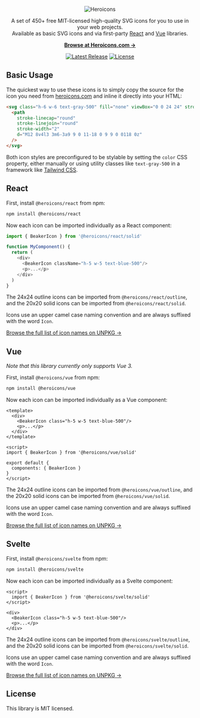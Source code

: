 <p align="center">
  <img src="https://raw.githubusercontent.com/tailwindlabs/heroicons/master/.github/logo.svg" alt="Heroicons">
</p>

<p align="center">
  A set of 450+ free MIT-licensed high-quality SVG icons for you to use in your web projects. <br>Available as basic SVG icons and via first-party <a href="#">React</a> and <a href="#">Vue</a> libraries.
<p>

<p align="center">
  <a href="https://heroicons.com"><strong>Browse at Heroicons.com &rarr;</strong></a>
</p>


<p align="center">
    <a href="https://github.com/tailwindlabs/heroicons/releases"><img src="https://img.shields.io/npm/v/heroicons" alt="Latest Release"></a>
    <a href="https://github.com/tailwindlabs/heroicons/blob/master/LICENSE"><img src="https://img.shields.io/npm/l/heroicons.svg" alt="License"></a>
</p>


## Basic Usage

The quickest way to use these icons is to simply copy the source for the icon you need from [heroicons.com](https://heroicons.com) and inline it directly into your HTML:

```html
<svg class="h-6 w-6 text-gray-500" fill="none" viewBox="0 0 24 24" stroke="currentColor">
  <path
    stroke-linecap="round"
    stroke-linejoin="round"
    stroke-width="2"
    d="M12 8v4l3 3m6-3a9 9 0 11-18 0 9 9 0 0118 0z"
  />
</svg>
```

Both icon styles are preconfigured to be stylable by setting the `color` CSS property, either manually or using utility classes like `text-gray-500` in a framework like [Tailwind CSS](https://tailwindcss.com).

## React

First, install `@heroicons/react` from npm:

```sh
npm install @heroicons/react
```

Now each icon can be imported individually as a React component:

```js
import { BeakerIcon } from '@heroicons/react/solid'

function MyComponent() {
  return (
    <div>
      <BeakerIcon className="h-5 w-5 text-blue-500"/>
      <p>...</p>
    </div>
  )
}
```

The 24x24 outline icons can be imported from `@heroicons/react/outline`, and the 20x20 solid icons can be imported from `@heroicons/react/solid`.

Icons use an upper camel case naming convention and are always suffixed with the word `Icon`.

[Browse the full list of icon names on UNPKG &rarr;](https://unpkg.com/browse/@heroicons/react/outline/)


## Vue

*Note that this library currently only supports Vue 3.*

First, install `@heroicons/vue` from npm:

```sh
npm install @heroicons/vue
```

Now each icon can be imported individually as a Vue component:

```vue
<template>
  <div>
    <BeakerIcon class="h-5 w-5 text-blue-500"/>
    <p>...</p>
  </div>
</template>

<script>
import { BeakerIcon } from '@heroicons/vue/solid'

export default {
  components: { BeakerIcon }
}
</script>
```

The 24x24 outline icons can be imported from `@heroicons/vue/outline`, and the 20x20 solid icons can be imported from `@heroicons/vue/solid`.

Icons use an upper camel case naming convention and are always suffixed with the word `Icon`.

[Browse the full list of icon names on UNPKG &rarr;](https://unpkg.com/browse/@heroicons/vue/outline/)

## Svelte

First, install `@heroicons/svelte` from npm:

```sh
npm install @heroicons/svelte
```

Now each icon can be imported individually as a Svelte component:

```svelte
<script>
  import { BeakerIcon } from '@heroicons/svelte/solid'
</script>

<div>
  <BeakerIcon class="h-5 w-5 text-blue-500"/>
  <p>...</p>
</div>
```

The 24x24 outline icons can be imported from `@heroicons/svelte/outline`, and the 20x20 solid icons can be imported from `@heroicons/svelte/solid`.

Icons use an upper camel case naming convention and are always suffixed with the word `Icon`.

[Browse the full list of icon names on UNPKG &rarr;](https://unpkg.com/browse/@heroicons/svelte/outline/)

## License

This library is MIT licensed.
